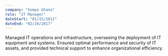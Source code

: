 ```yaml
---
company: "Sompa Ghana"
role: "IT Manager"
dateStart: "01/15/2012"
dateEnd: "02/28/2017"
---
```


Managed IT operations and infrastructure, overseeing the deployment of IT equipment and systems. Ensured optimal performance and security of IT assets, and provided technical support to enhance organizational efficiency.
